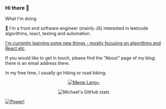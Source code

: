 <!--<img align="right" src="https://github-readme-stats.vercel.app/api?username=Michael18811380328&show_icons=true&icon_color=CE1D2D&text_color=718096&bg_color=ffffff&hide_title=true" />-->

### Hi there 👋

What I'm doing

🚀 I'm a front end software engineer (mainly JS) interested in leetcode algorithms, react, testing and automation.

[I'm currently learning some new things - mostly focusing on algorithms and React etc](https://michael18811380328.github.io/frontend/site/about/).

If you would like to get in touch, please find the "About" page of my blog: there is an email address there.

In my free time, I usually go hiking or road biking.

<!--
**Michael18811380328/Michael18811380328** is a ✨ _special_ ✨ repository because its `README.md` (this file) appears on your GitHub profile.

Here are some ideas to get you started:

- 🔭 I’m currently working on ...
- 🌱 I’m currently learning ...
- 👯 I’m looking to collaborate on ...
- 🤔 I’m looking for help with ...
- 💬 Ask me about ...
- 📫 How to reach me: ...
- 😄 Pronouns: ...
- ⚡ Fun fact: ...

- :hammer: Creator of applications and frameworks
- :ram: Founder the ObjCCN
- :meat_on_bone: Meat lover

statistics
https://github.com/anuraghazra/github-readme-stats
https://blog.csdn.net/gobullin/article/details/120513191
-->

<div align="center">

[![Meow Lang~](https://github-readme-stats.vercel.app/api/top-langs?username=Michael18811380328&hide=html&hide=css&langs_count=8)](https://github.com/Michael18811380328)
  
</div>


<div align="center">

![Michael's GitHub stats](https://github-readme-stats.vercel.app/api?username=Michael18811380328&hide=css,html&count_private=true)
  
</div>

[![Power!](https://img.shields.io/badge/Powered%20by-%20anuraghazra%20%2F%20github--readme--stats%20-ff69b4)](https://github.com/anuraghazra/github-readme-stats)
